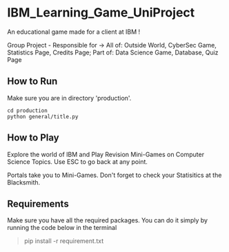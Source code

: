 # IBM_Learning_Game_UniProject
An educational game made for a client at IBM  !   

Group Project - Responsible for -> All of: Outside World, CyberSec Game, Statistics Page, Credits Page; 
                                   Part of:  Data Science Game, Database, Quiz Page

## How to Run
Make sure you are in directory 'production'.
```
cd production
python general/title.py
```

## How to Play

Explore the world of IBM and Play Revision Mini-Games on Computer Science Topics. Use ESC to go back at any point. 

Portals take you to Mini-Games. Don't forget to check your Statisitics at the Blacksmith. 

## Requirements
Make sure you have all the required packages. You can do it simply by running the code below in the terminal

> pip install -r requirement.txt

